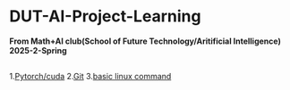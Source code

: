 # DUT-AI-Project-Learning
**From Math+AI club(School of Future Technology/Aritificial Intelligence) 2025-2-Spring**
##
1.[Pytorch/cuda](https://github.com/tianlongbaobao/DUT-AI-Project-Learning/blob/basic-knowledge/pytorch.md)
2.[Git](https://blog.csdn.net/qtiao/article/details/97783243?sharetype=blog&shareId=97783243&sharerefer=APP&sharesource=2301_81210121&sharefrom=link)
3.[basic linux command](https://blog.csdn.net/qq_43108153/article/details/136230423?sharetype=blog&shareId=136230423&sharerefer=APP&sharesource=2301_81210121&sharefrom=link)
